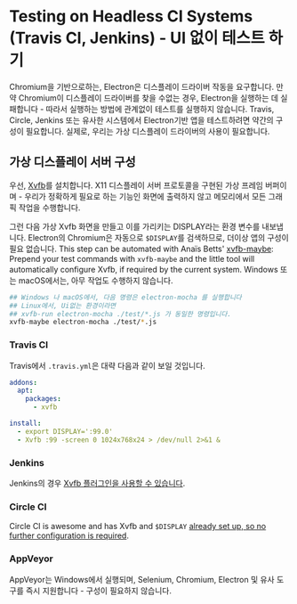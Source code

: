 # Testing on Headless CI Systems (Travis CI, Jenkins) - UI 없이 테스트 하기

Chromium을 기반으로하는, Electron은 디스플레이 드라이버 작동을 요구합니다. 만약 Chromium이 디스플레이 드라이버를 찾을 수없는 경우, Electron을 실행하는 데 실패합니다 - 따라서 실행하는 방법에 관계없이 테스트를 실행하지 않습니다. Travis, Circle, Jenkins 또는 유사한 시스템에서 Electron기반 앱을 테스트하려면 약간의 구성이 필요합니다. 실제로, 우리는 가상 디스플레이 드라이버의 사용이 필요합니다.

## 가상 디스플레이 서버 구성

우선, [Xvfb](https://en.wikipedia.org/wiki/Xvfb)를 설치합니다. X11 디스플레이 서버 프로토콜을 구현된 가상 프레임 버퍼이며 - 우리가 정확하게 필요로 하는 기능인 화면에 출력하지 않고 메모리에서 모든 그래픽 작업을 수행합니다.

그런 다음 가상 Xvfb 화면을 만들고 이를 가리키는 DISPLAY라는 환경 변수를 내보냅니다. Electron의 Chromium은 자동으로 `$DISPLAY`를 검색하므로, 더이상 앱의 구성이 필요 없습니다. This step can be automated with Anaïs Betts' [xvfb-maybe](https://github.com/anaisbetts/xvfb-maybe): Prepend your test commands with `xvfb-maybe` and the little tool will automatically configure Xvfb, if required by the current system. Windows 또는 macOS에서는, 아무 작업도 수행하지 않습니다.

```sh
## Windows 나 macOS에서, 다음 명령은 electron-mocha 를 실행합니다
## Linux에서, Ui없는 환경이라면
## xvfb-run electron-mocha ./test/*.js 가 동일한 명령입니다.
xvfb-maybe electron-mocha ./test/*.js
```

### Travis CI

Travis에서 `.travis.yml`은 대략 다음과 같이 보일 것입니다.

```yml
addons:
  apt:
    packages:
      - xvfb

install:
  - export DISPLAY=':99.0'
  - Xvfb :99 -screen 0 1024x768x24 > /dev/null 2>&1 &
```

### Jenkins

Jenkins의 경우 [Xvfb 플러그인을 사용할 수 있습니다](https://wiki.jenkins-ci.org/display/JENKINS/Xvfb+Plugin).

### Circle CI

Circle CI is awesome and has Xvfb and `$DISPLAY` [already set up, so no further configuration is required](https://circleci.com/docs/environment#browsers).

### AppVeyor

AppVeyor는 Windows에서 실행되며, Selenium, Chromium, Electron 및 유사 도구를 즉시 지원합니다 - 구성이 필요하지 않습니다.